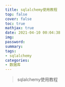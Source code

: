 ```yaml
---
title: sqlalchemy使用教程
top: false
cover: false
toc: true
mathjax: true
date: 2021-04-10 00:04:38
img:
password:
summary:
tags:
- sqlalchemy
categories:
- 数据库
---
```


> sqlalchemy使用教程